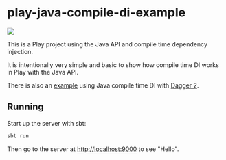 # play-java-compile-di-example

[<img src="https://img.shields.io/travis/playframework/play-java-compile-di-example.svg"/>](https://travis-ci.org/playframework/play-java-compile-di-example)

This is a Play project using the Java API and compile time dependency injection.

It is intentionally very simple and basic to show how compile time DI works in Play with the Java API.

There is also an [example](https://github.com/playframework/play-java-dagger2-example) using Java compile time DI with [Dagger 2](https://google.github.io/dagger/).

## Running

Start up the server with sbt:

```bash
sbt run
```

Then go to the server at <http://localhost:9000> to see "Hello".
